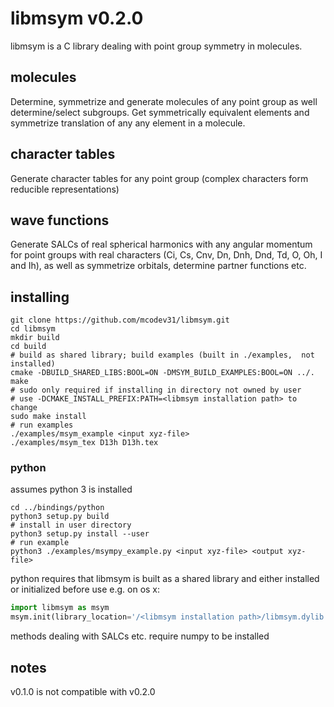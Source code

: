 # libmsym v0.2.0
libmsym is a C library dealing with point group symmetry in molecules.

## molecules
Determine, symmetrize and generate molecules of any point group as well determine/select subgroups.
Get symmetrically equivalent elements and symmetrize translation of any any element in a molecule.

## character tables
Generate character tables for any point group (complex characters form reducible representations)

## wave functions
Generate SALCs of real spherical harmonics with any angular momentum for point groups with real characters (Ci, Cs, Cnv, Dn, Dnh, Dnd, Td, O, Oh, I and Ih), as well as symmetrize orbitals, determine partner functions etc.

## installing

```shell
git clone https://github.com/mcodev31/libmsym.git
cd libmsym
mkdir build
cd build
# build as shared library; build examples (built in ./examples,  not installed)
cmake -DBUILD_SHARED_LIBS:BOOL=ON -DMSYM_BUILD_EXAMPLES:BOOL=ON ../.
make
# sudo only required if installing in directory not owned by user
# use -DCMAKE_INSTALL_PREFIX:PATH=<libmsym installation path> to change
sudo make install
# run examples
./examples/msym_example <input xyz-file>
./examples/msym_tex D13h D13h.tex
```

### python

assumes python 3 is installed

```shell
cd ../bindings/python
python3 setup.py build
# install in user directory
python3 setup.py install --user
# run example
python3 ./examples/msympy_example.py <input xyz-file> <output xyz-file>
```
python requires that libmsym is built as a shared library and either installed or initialized before use e.g. on os x:

```py
import libmsym as msym
msym.init(library_location='/<libmsym installation path>/libmsym.dylib')
```

methods dealing with SALCs etc. require numpy to be installed

## notes

v0.1.0 is not compatible with v0.2.0
